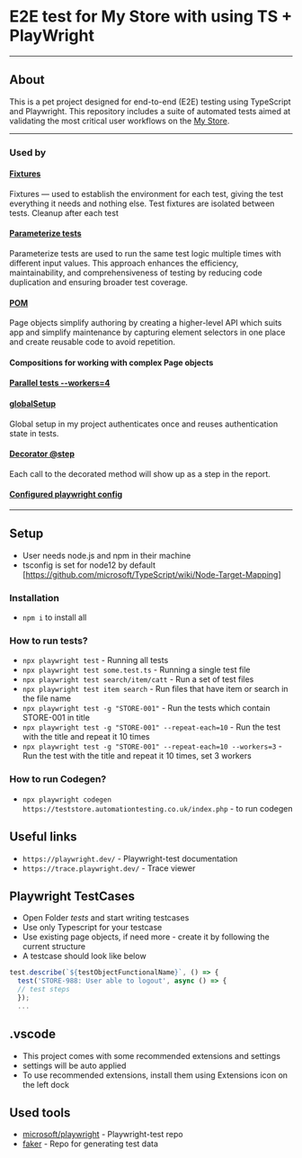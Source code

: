 # E2E test for My Store with using TS + PlayWright

---

## About

This is a pet project designed for end-to-end (E2E) testing using TypeScript and Playwright. This repository includes a suite of automated tests aimed at validating the most critical user workflows on the [My Store](https://teststore.automationtesting.co.uk/index.php).

---

### Used by

#### [Fixtures](https://playwright.dev/docs/test-fixtures#introduction)

Fixtures — used to establish the environment for each test, giving the test everything it needs and nothing else. Test fixtures are isolated between tests. Cleanup after each test

#### [Parameterize tests](https://playwright.dev/docs/test-parameterize#parameterized-tests)

Parameterize tests are used to run the same test logic multiple times with different input values. This approach enhances the efficiency, maintainability, and comprehensiveness of testing by reducing code duplication and ensuring broader test coverage.

#### [POM](https://playwright.dev/docs/pom)

Page objects simplify authoring by creating a higher-level API which suits app and simplify maintenance by capturing element selectors in one place and create reusable code to avoid repetition.

#### Compositions for working with complex Page objects

#### [Parallel tests --workers=4](https://playwright.dev/docs/test-parallel)

#### [globalSetup](https://playwright.dev/docs/test-global-setup-teardown#option-2-configure-globalsetup-and-globalteardown)

Global setup in my project authenticates once and reuses authentication state in tests.

#### [Decorator @step](https://playwright.dev/docs/api/class-test#test-step)

Each call to the decorated method will show up as a step in the report.

#### [Configured playwright config](https://playwright.dev/docs/test-configuration)

---

## Setup

- User needs node.js and npm in their machine
- tsconfig is set for node12 by default [https://github.com/microsoft/TypeScript/wiki/Node-Target-Mapping]

### Installation

- `npm i` to install all

### How to run tests?

- `npx playwright test` - Running all tests
- `npx playwright test some.test.ts` - Running a single test file
- `npx playwright test search/item/catt` - Run a set of test files
- `npx playwright test item search` - Run files that have item or search in the file name
- `npx playwright test -g "STORE-001"` - Run the tests which contain STORE-001 in title
- `npx playwright test -g "STORE-001" --repeat-each=10` - Run the test with the title and repeat it 10 times
- `npx playwright test -g "STORE-001" --repeat-each=10 --workers=3` - Run the test with the title and repeat it 10 times, set 3 workers

### How to run Codegen?

- `npx playwright codegen https://teststore.automationtesting.co.uk/index.php` - to run codegen

## Useful links

- `https://playwright.dev/` - Playwright-test documentation
- `https://trace.playwright.dev/` - Trace viewer

## Playwright TestCases

- Open Folder _tests_ and start writing testcases
- Use only Typescript for your testcase
- Use existing page objects, if need more - create it by following the current structure
- A testcase should look like below

```typescript
test.describe(`${testObjectFunctionalName}`, () => {
  test('STORE-988: User able to logout', async () => {
  // test steps
  });
  ...
```

## .vscode

- This project comes with some recommended extensions and settings
- settings will be auto applied
- To use recommended extensions, install them using Extensions icon on the left dock

## Used tools

- [microsoft/playwright](https://github.com/microsoft/playwright) - Playwright-test repo
- [faker](https://fakerjs.dev/) - Repo for generating test data
